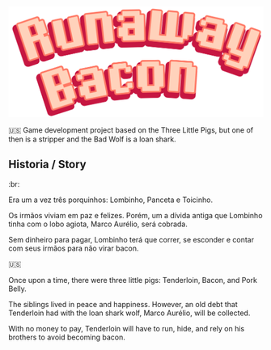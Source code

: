![Runaway Bacon](images/RB%20Logo.png)

:us: Game development project based on the Three Little Pigs, but one of then is a stripper and the Bad Wolf is a loan shark.

## Historia / Story

:br:

Era um a vez três porquinhos: Lombinho, Panceta e Toicinho.

Os irmãos viviam em paz e felizes. Porém, um a dívida antiga que Lombinho tinha com o lobo agiota, Marco Aurélio, será cobrada.

Sem dinheiro para pagar, Lombinho terá que correr, se esconder e contar com seus irmãos para não virar bacon.

:us:

Once upon a time, there were three little pigs: Tenderloin, Bacon, and Pork Belly.

The siblings lived in peace and happiness. However, an old debt that Tenderloin had with the loan shark wolf, Marco Aurélio, will be collected.

With no money to pay, Tenderloin will have to run, hide, and rely on his brothers to avoid becoming bacon.